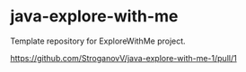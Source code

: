 # java-explore-with-me
Template repository for ExploreWithMe project.

https://github.com/StroganovV/java-explore-with-me-1/pull/1